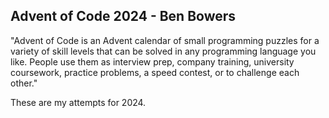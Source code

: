 ## Advent of Code 2024 - Ben Bowers

"Advent of Code is an Advent calendar of small programming puzzles for a variety of skill levels that can be solved in any programming language you like. People use them as interview prep, company training, university coursework, practice problems, a speed contest, or to challenge each other."

These are my attempts for 2024.
